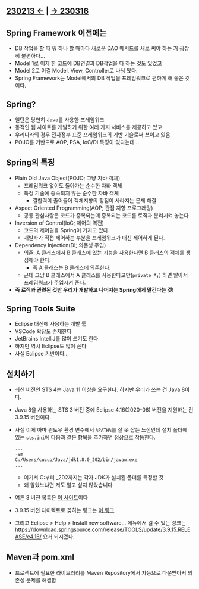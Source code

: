 ﻿#

## [230213 ←](../../230130-_Spring/230213/) | [→ 230316](../../230130-_Spring/230316/)

## Spring Framework 이전에는

- DB 작업을 할 때 뭐 하나 할 때마다 새로운 DAO 메서드를 새로 써야 하는 거 굉장히 불편하다...
- Model 1로 이제 한 코드에 DB연결과 DB작업을 다 하는 것도 있었고
- Model 2로 이걸 Model, View, Controller로 나눠 봤다.
- Spring Framework는 Model에서의 DB 작업을 프레임워크로 편하게 해 놓은 것이다.

## Spring?

- 일단은 당연히 Java를 사용한 프레임워크
- 동적인 웹 사이트를 개발하기 위한 여러 가지 서비스를 제공하고 있고
- 우리나라의 경우 전자정부 표준 프레임워크의 기반 기술로써 쓰이고 있음
- POJO를 기반으로 AOP, PSA, IoC/DI 특징이 있다는데...

## Spring의 특징

- Plain Old Java Object(POJO; 그냥 자바 객체)
  - 프레임워크 없이도 돌아가는 순수한 자바 객체
  - 특정 기술에 종속되지 않는 순수한 자바 객체
    - 결합력이 줄어들어 객체지향의 장점이 사라지는 문제 해결
- Aspect Oriented Programming(AOP; 관점 지향 프로그래밍)
  - 공통 관심사랑은 코드가 중복되는데 중복되는 코드를 로직과 분리시켜 놓는다
- Inversion of Control(IoC; 제어의 역전)
  - 코드의 제어권을 Spring이 가지고 있다.
  - 개발자가 직접 제어하는 부분을 프레임워크가 대신 제어하게 된다.
- Dependency Injection(DI; 의존성 주입)
  - 의존: A 클래스에서 B 클래스에 있는 기능을 사용한다면 B 클래스의 객체를 생성해야 한다.
    - 즉 A 클래스는 B 클래스에 의존한다.
  - 근데 그냥 B 클래스에서 A 클래스를 사용한다고만(`private A;`) 하면 알아서 프레임워크가 주입시켜 준다.
- **즉 로직과 관련된 것만 우리가 개발하고 나머지는 Spring에게 맡긴다는 것!**

## Spring Tools Suite

- Eclipse 대신에 사용하는 개발 툴
- VSCode 확장도 존재한다
- JetBrains IntelliJ를 많이 쓰기도 한다
- 하지만 역시 Eclipse도 많이 쓴다
- 사실 Eclipse 기반이다...

## 설치하기

- 최신 버전인 STS 4는 Java 11 이상을 요구한다. 하지만 우리가 쓰는 건 Java 8이다.
- Java 8을 사용하는 STS 3 버전 중에 Eclipse 4.16(2020-06) 버전을 지원하는 건 3.9.15 버전이다.
- 사실 이게 아마 윈도우 환경 변수에서 `%PATH%`를 잘 못 잡는 느낌인데 설치 폴더에 있는 `sts.ini`에 다음과 같은 항목을 추가하면 정상으로 작동한다.

    ```cmd
    ...
    -vm
    C:/Users/cucup/Java/jdk1.8.0_202/bin/javaw.exe
    ...
    ```

  - 여기서 C:부터 _202까지는 각자 JDK가 설치된 폴더를 특정할 것
  - 왜 알았느냐면 저도 알고 싶지 않았습니다
- 여튼 3 버전 목록은 [이 사이트](https://github.com/spring-attic/toolsuite-distribution/wiki/Spring-Tool-Suite-3)이다
- 3.9.15 버전 다이렉트로 꽂히는 링크는 [이 링크](https://download.springsource.com/release/STS/3.9.15.RELEASE/dist/e4.16/spring-tool-suite-3.9.15.RELEASE-e4.16.0-win32-x86_64.zip)
- 그리고 Eclipse > Help > Install new software... 메뉴에서 걸 수 있는 링크는 <https://download.springsource.com/release/TOOLS/update/3.9.15.RELEASE/e4.16/> 요거 되시겠다.

## Maven과 pom.xml

- 프로젝트에 필요한 라이브러리를 Maven Repository에서 자동으로 다운받아서 의존성 문제를 해결함
